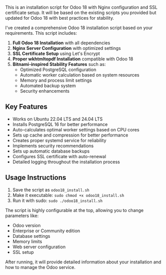 This is an installation script for Odoo 18 with Nginx configuration and SSL certificate setup. It will be based on the existing scripts you provided but updated for Odoo 18 with best practices for stability.

I've created a comprehensive Odoo 18 installation script based on your requirements. This script includes:

1. **Full Odoo 18 Installation** with all dependencies
2. **Nginx Server Configuration** with optimized settings
3. **SSL Certificate Setup** using Let's Encrypt
4. **Proper wkhtmltopdf Installation** compatible with Odoo 18
5. **Bitnami-inspired Stability Features** such as:
   - Optimized PostgreSQL configuration
   - Automatic worker calculation based on system resources
   - Memory and process limit settings
   - Automated backup system
   - Security enhancements

## Key Features

- Works on Ubuntu 22.04 LTS and 24.04 LTS
- Installs PostgreSQL 16 for better performance
- Auto-calculates optimal worker settings based on CPU cores
- Sets up cache and compression for better performance
- Creates proper systemd service for reliability
- Implements security recommendations
- Sets up automatic database backups
- Configures SSL certificate with auto-renewal
- Detailed logging throughout the installation process

## Usage Instructions

1. Save the script as `odoo18_install.sh`
2. Make it executable: `sudo chmod +x odoo18_install.sh`
3. Run it with sudo: `sudo ./odoo18_install.sh`

The script is highly configurable at the top, allowing you to change parameters like:
- Odoo version
- Enterprise or Community edition
- Database settings
- Memory limits
- Web server configuration
- SSL setup

After running, it will provide detailed information about your installation and how to manage the Odoo service.

